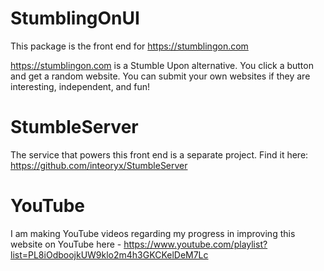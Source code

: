 # StumblingOnUI
This package is the front end for https://stumblingon.com 

https://stumblingon.com is a Stumble Upon alternative.  You click a button and get a random website.  You can submit your own websites if they are interesting, independent, and fun!

# StumbleServer

The service that powers this front end is a separate project.  Find it here: https://github.com/inteoryx/StumbleServer

# YouTube

I am making YouTube videos regarding my progress in improving this website on YouTube here - https://www.youtube.com/playlist?list=PL8iOdboojkUW9klo2m4h3GKCKelDeM7Lc
